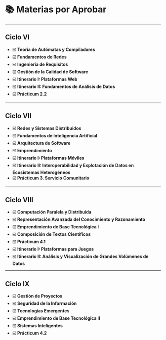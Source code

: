 # 📚 Materias por Aprobar

---

## Ciclo VI
- ☑️ **Teoría de Autómatas y Compiladores**
- ☑️ **Fundamentos de Redes**
- ☑️ **Ingeniería de Requisitos**
- ☑️ **Gestión de la Calidad de Software**
- ☑️ **Itinerario I: Plataformas Web**
- ☑️ **Itinerario II: Fundamentos de Análisis de Datos**
- ☑️ **Prácticum 2.2**

---

## Ciclo VII
- ☑️ **Redes y Sistemas Distribuidos**
- ☑️ **Fundamentos de Inteligencia Artificial**
- ☑️ **Arquitectura de Software**
- ☑️ **Emprendimiento**
- ☑️ **Itinerario I: Plataformas Móviles**
- ☑️ **Itinerario II: Interoperabilidad y Explotación de Datos en Ecosistemas Heterogéneos**
- ☑️ **Prácticum 3. Servicio Comunitario**

---

## Ciclo VIII
- ☑️ **Computación Paralela y Distribuida**
- ☑️ **Representación Avanzada del Conocimiento y Razonamiento**
- ☑️ **Emprendimiento de Base Tecnológica I**
- ☑️ **Composición de Textos Científicos**
- ☑️ **Prácticum 4.1**
- ☑️ **Itinerario I: Plataformas para Juegos**
- ☑️ **Itinerario II: Análisis y Visualización de Grandes Volúmenes de Datos**

---

## Ciclo IX
- ☑️ **Gestión de Proyectos**
- ☑️ **Seguridad de la Información**
- ☑️ **Tecnologías Emergentes**
- ☑️ **Emprendimiento de Base Tecnológica II**
- ☑️ **Sistemas Inteligentes**
- ☑️ **Prácticum 4.2**
